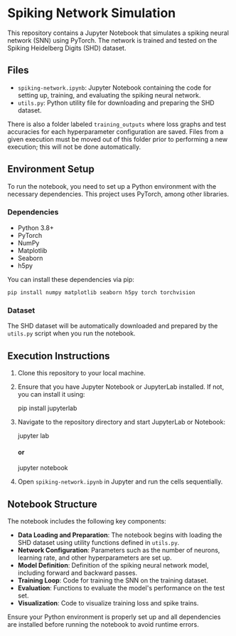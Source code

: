 # Spiking Network Simulation

This repository contains a Jupyter Notebook that simulates a spiking neural network (SNN) using PyTorch. The network is trained and tested on the Spiking Heidelberg Digits (SHD) dataset.

## Files

- `spiking-network.ipynb`: Jupyter Notebook containing the code for setting up, training, and evaluating the spiking neural network.
- `utils.py`: Python utility file for downloading and preparing the SHD dataset.

There is also a folder labeled `training_outputs` where loss graphs and test accuracies for each hyperparameter configuration are saved. Files from a given execution must be moved out of this folder prior to performing a new execution; this will not be done automatically.

## Environment Setup

To run the notebook, you need to set up a Python environment with the necessary dependencies. This project uses PyTorch, among other libraries.

### Dependencies

- Python 3.8+
- PyTorch
- NumPy
- Matplotlib
- Seaborn
- h5py

You can install these dependencies via pip:

    pip install numpy matplotlib seaborn h5py torch torchvision

### Dataset

The SHD dataset will be automatically downloaded and prepared by the `utils.py` script when you run the notebook.

## Execution Instructions

1. Clone this repository to your local machine.
2. Ensure that you have Jupyter Notebook or JupyterLab installed. If not, you can install it using:

    pip install jupyterlab

3. Navigate to the repository directory and start JupyterLab or Notebook:

    jupyter lab
    #### or
    jupyter notebook

4. Open `spiking-network.ipynb` in Jupyter and run the cells sequentially.

## Notebook Structure

The notebook includes the following key components:

- **Data Loading and Preparation**: The notebook begins with loading the SHD dataset using utility functions defined in `utils.py`.
- **Network Configuration**: Parameters such as the number of neurons, learning rate, and other hyperparameters are set up.
- **Model Definition**: Definition of the spiking neural network model, including forward and backward passes.
- **Training Loop**: Code for training the SNN on the training dataset.
- **Evaluation**: Functions to evaluate the model's performance on the test set.
- **Visualization**: Code to visualize training loss and spike trains.

Ensure your Python environment is properly set up and all dependencies are installed before running the notebook to avoid runtime errors.
